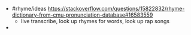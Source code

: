 - #rhyme/ideas https://stackoverflow.com/questions/15822832/rhyme-dictionary-from-cmu-pronunciation-database#16583559
	- live transcribe, look up rhymes for words, look up rap songs
-